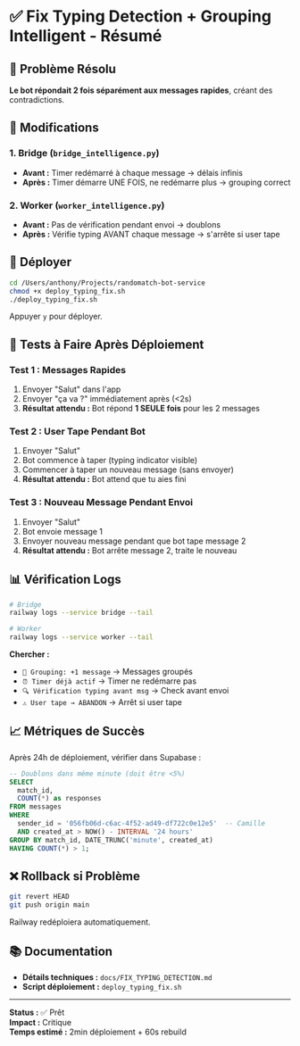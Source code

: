 # ✅ Fix Typing Detection + Grouping Intelligent - Résumé

## 🎯 Problème Résolu

**Le bot répondait 2 fois séparément aux messages rapides**, créant des contradictions.

## 🔧 Modifications

### 1. Bridge (`bridge_intelligence.py`)
- **Avant :** Timer redémarré à chaque message → délais infinis
- **Après :** Timer démarre UNE FOIS, ne redémarre plus → grouping correct

### 2. Worker (`worker_intelligence.py`)
- **Avant :** Pas de vérification pendant envoi → doublons
- **Après :** Vérifie typing AVANT chaque message → s'arrête si user tape

## 🚀 Déployer

```bash
cd /Users/anthony/Projects/randomatch-bot-service
chmod +x deploy_typing_fix.sh
./deploy_typing_fix.sh
```

Appuyer `y` pour déployer.

## 🧪 Tests à Faire Après Déploiement

### Test 1 : Messages Rapides
1. Envoyer "Salut" dans l'app
2. Envoyer "ça va ?" immédiatement après (<2s)
3. **Résultat attendu :** Bot répond **1 SEULE fois** pour les 2 messages

### Test 2 : User Tape Pendant Bot
1. Envoyer "Salut"
2. Bot commence à taper (typing indicator visible)
3. Commencer à taper un nouveau message (sans envoyer)
4. **Résultat attendu :** Bot attend que tu aies fini

### Test 3 : Nouveau Message Pendant Envoi
1. Envoyer "Salut"
2. Bot envoie message 1
3. Envoyer nouveau message pendant que bot tape message 2
4. **Résultat attendu :** Bot arrête message 2, traite le nouveau

## 📊 Vérification Logs

```bash
# Bridge
railway logs --service bridge --tail

# Worker
railway logs --service worker --tail
```

**Chercher :**
- `🔄 Grouping: +1 message` → Messages groupés
- `⏰ Timer déjà actif` → Timer ne redémarre pas
- `🔍 Vérification typing avant msg` → Check avant envoi
- `⚠️ User tape → ABANDON` → Arrêt si user tape

## 📈 Métriques de Succès

Après 24h de déploiement, vérifier dans Supabase :

```sql
-- Doublons dans même minute (doit être <5%)
SELECT 
  match_id,
  COUNT(*) as responses
FROM messages
WHERE 
  sender_id = '056fb06d-c6ac-4f52-ad49-df722c0e12e5'  -- Camille
  AND created_at > NOW() - INTERVAL '24 hours'
GROUP BY match_id, DATE_TRUNC('minute', created_at)
HAVING COUNT(*) > 1;
```

## ❌ Rollback si Problème

```bash
git revert HEAD
git push origin main
```

Railway redéploiera automatiquement.

## 📚 Documentation

- **Détails techniques :** `docs/FIX_TYPING_DETECTION.md`
- **Script déploiement :** `deploy_typing_fix.sh`

---

**Status :** ✅ Prêt  
**Impact :** Critique  
**Temps estimé :** 2min déploiement + 60s rebuild
